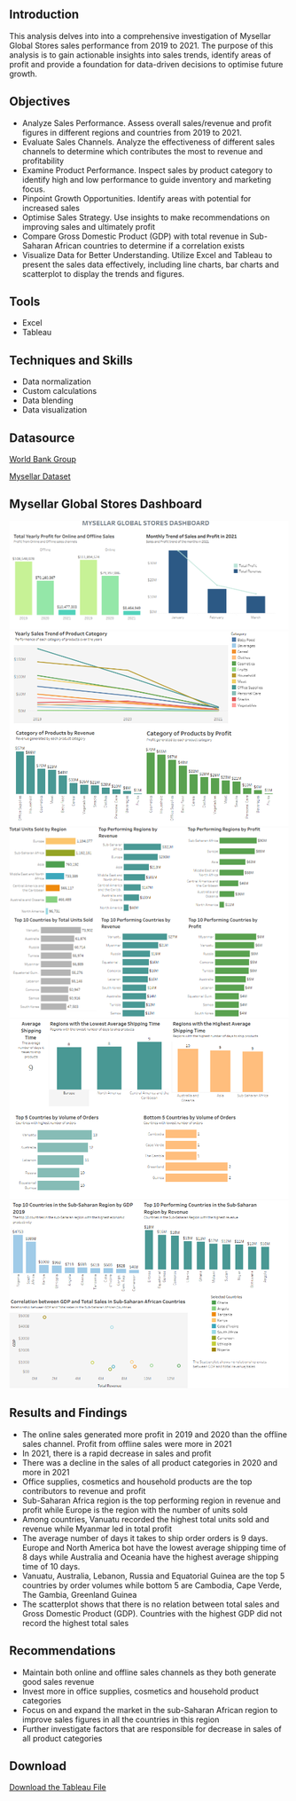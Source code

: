 ## Introduction

This analysis delves into into a comprehensive investigation of Mysellar Global Stores sales performance from 2019 to 2021. The purpose of this analysis is to gain actionable insights into sales trends, identify areas of profit and provide a foundation for data-driven decisions to optimise future growth.

## Objectives

- Analyze Sales Performance. Assess overall sales/revenue and profit figures in different regions and countries from 2019 to 2021.
- Evaluate Sales Channels. Analyze the effectiveness of different sales channels to determine which contributes the most to revenue and profitability
- Examine Product Performance. Inspect sales by product category to identify high and low performance to guide inventory and marketing focus.
- Pinpoint Growth Opportunities. Identify areas with potential for increased sales
- Optimise Sales Strategy. Use insights to make recommendations on improving sales and ultimately profit
- Compare Gross Domestic Product (GDP) with total revenue in Sub-Saharan African countries to determine if a correlation exists
-	Visualize Data for Better Understanding. Utilize Excel and Tableau to present the sales data effectively, including line charts, bar charts and scatterplot to display the trends and figures.
  
## Tools
- Excel
- Tableau
  
## Techniques and Skills
-	Data normalization
-	Custom calculations
-	Data blending 
-	Data visualization

## Datasource
<a href = "https://data.worldbank.org/indicator/NY.GDP.MKTP.CD?end=2021&locations=ZG&start=2019"> World Bank Group </a>

<a href = "https://github.com/BankeKayode/demo-Mysellar-Global-Stores-Sales-Analysis/blob/main/assets/Mysellar%20Global%20Sales%20Dataset.xlsx"> Mysellar Dataset <a/>

## Mysellar Global Stores Dashboard
![Dashboard 1](https://github.com/BankeKayode/demo-Mysellar-Global-Stores-Sales-Analysis/blob/main/assets/View%201.png)
![Dashboard 2](https://github.com/BankeKayode/demo-Mysellar-Global-Stores-Sales-Analysis/blob/main/assets/View%202.png)
![Dashboard 3](https://github.com/BankeKayode/demo-Mysellar-Global-Stores-Sales-Analysis/blob/main/assets/View3.png)
![Dashboard 4](https://github.com/BankeKayode/demo-Mysellar-Global-Stores-Sales-Analysis/blob/main/assets/View%204.png)
![Dashboard 5](https://github.com/BankeKayode/demo-Mysellar-Global-Stores-Sales-Analysis/blob/main/assets/View%205.png)

## Results and Findings
-	The online sales generated more profit in 2019 and 2020 than the offline sales channel. Profit from offline sales were more in 2021
-	In 2021, there is a rapid decrease in sales and profit
-	There was a decline in the sales of all product categories in 2020 and more in 2021
-	Office supplies, cosmetics and household products are the top contributors to revenue and profit
-	Sub-Saharan Africa region is the top performing region in revenue and profit while Europe is the region with the number of units sold
-	Among countries, Vanuatu recorded the highest total units sold and revenue while Myanmar led in total profit
-	The average number of days it takes to ship order orders is 9 days. Europe and North America bot have the lowest average shipping time of 8 days while Australia and Oceania have the highest average shipping time of 10 days.
-	Vanuatu, Australia, Lebanon, Russia and Equatorial Guinea are the top 5 countries by order volumes while bottom 5 are Cambodia, Cape Verde, The Gambia, Greenland Guinea  
-	The scatterplot shows that there is no relation between total sales and Gross Domestic Product (GDP). Countries with the highest GDP did not record the highest total sales

## Recommendations

-	Maintain both online and offline sales channels as they both generate good sales revenue
-	Invest more in office supplies, cosmetics and household product categories 
-	Focus on and expand the market in the sub-Saharan African region to improve sales figures in all the countries in this region
-	Further investigate factors that are responsible for decrease in sales of all product categories

## Download
<a href = "https://public.tableau.com/app/profile/adebanke.kayode/viz/MySellarGlobalStoresDashboard/Dashboard1?publish=yes"> Download the Tableau File </a>

